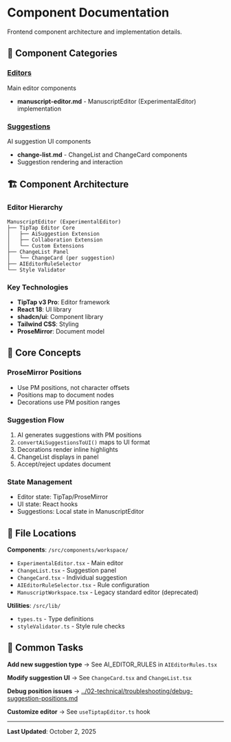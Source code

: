 # Component Documentation

Frontend component architecture and implementation details.

## 📂 Component Categories

### [Editors](./editors/)
Main editor components
- **manuscript-editor.md** - ManuscriptEditor (ExperimentalEditor) implementation

### [Suggestions](./suggestions/)
AI suggestion UI components
- **change-list.md** - ChangeList and ChangeCard components
- Suggestion rendering and interaction

## 🏗️ Component Architecture

### Editor Hierarchy
```
ManuscriptEditor (ExperimentalEditor)
├── TipTap Editor Core
│   ├── AiSuggestion Extension
│   ├── Collaboration Extension
│   └── Custom Extensions
├── ChangeList Panel
│   └── ChangeCard (per suggestion)
├── AIEditorRuleSelector
└── Style Validator
```

### Key Technologies
- **TipTap v3 Pro**: Editor framework
- **React 18**: UI library
- **shadcn/ui**: Component library
- **Tailwind CSS**: Styling
- **ProseMirror**: Document model

## 🔑 Core Concepts

### ProseMirror Positions
- Use PM positions, not character offsets
- Positions map to document nodes
- Decorations use PM position ranges

### Suggestion Flow
1. AI generates suggestions with PM positions
2. `convertAiSuggestionsToUI()` maps to UI format
3. Decorations render inline highlights
4. ChangeList displays in panel
5. Accept/reject updates document

### State Management
- Editor state: TipTap/ProseMirror
- UI state: React hooks
- Suggestions: Local state in ManuscriptEditor

## 📍 File Locations

**Components**: `/src/components/workspace/`
- `ExperimentalEditor.tsx` - Main editor
- `ChangeList.tsx` - Suggestion panel
- `ChangeCard.tsx` - Individual suggestion
- `AIEditorRuleSelector.tsx` - Rule configuration
- `ManuscriptWorkspace.tsx` - Legacy standard editor (deprecated)

**Utilities**: `/src/lib/`
- `types.ts` - Type definitions
- `styleValidator.ts` - Style rule checks

## 🎯 Common Tasks

**Add new suggestion type** → See AI_EDITOR_RULES in `AIEditorRules.tsx`

**Modify suggestion UI** → See `ChangeCard.tsx` and `ChangeList.tsx`

**Debug position issues** → [../02-technical/troubleshooting/debug-suggestion-positions.md](../02-technical/troubleshooting/debug-suggestion-positions.md)

**Customize editor** → See `useTiptapEditor.ts` hook

---

**Last Updated**: October 2, 2025
